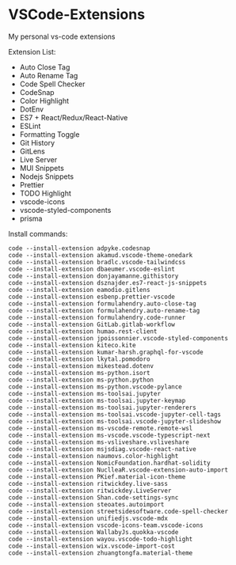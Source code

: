 # VSCode-Extensions

My personal vs-code extensions

Extension List:
- Auto Close Tag
- Auto Rename Tag
- Code Spell Checker
- CodeSnap
- Color Highlight
- DotEnv
- ES7 + React/Redux/React-Native
- ESLint
- Formatting Toggle
- Git History
- GitLens
- Live Server
- MUI Snippets
- Nodejs Snippets
- Prettier
- TODO Highlight
- vscode-icons
- vscode-styled-components
- prisma

Install commands:

```
code --install-extension adpyke.codesnap
code --install-extension akamud.vscode-theme-onedark
code --install-extension bradlc.vscode-tailwindcss
code --install-extension dbaeumer.vscode-eslint
code --install-extension donjayamanne.githistory
code --install-extension dsznajder.es7-react-js-snippets
code --install-extension eamodio.gitlens
code --install-extension esbenp.prettier-vscode
code --install-extension formulahendry.auto-close-tag
code --install-extension formulahendry.auto-rename-tag
code --install-extension formulahendry.code-runner
code --install-extension GitLab.gitlab-workflow
code --install-extension humao.rest-client
code --install-extension jpoissonnier.vscode-styled-components
code --install-extension kiteco.kite
code --install-extension kumar-harsh.graphql-for-vscode
code --install-extension lkytal.pomodoro
code --install-extension mikestead.dotenv
code --install-extension ms-python.isort
code --install-extension ms-python.python
code --install-extension ms-python.vscode-pylance
code --install-extension ms-toolsai.jupyter
code --install-extension ms-toolsai.jupyter-keymap
code --install-extension ms-toolsai.jupyter-renderers
code --install-extension ms-toolsai.vscode-jupyter-cell-tags
code --install-extension ms-toolsai.vscode-jupyter-slideshow
code --install-extension ms-vscode-remote.remote-wsl
code --install-extension ms-vscode.vscode-typescript-next
code --install-extension ms-vsliveshare.vsliveshare
code --install-extension msjsdiag.vscode-react-native
code --install-extension naumovs.color-highlight
code --install-extension NomicFoundation.hardhat-solidity
code --install-extension NuclleaR.vscode-extension-auto-import
code --install-extension PKief.material-icon-theme
code --install-extension ritwickdey.live-sass
code --install-extension ritwickdey.LiveServer
code --install-extension Shan.code-settings-sync
code --install-extension steoates.autoimport
code --install-extension streetsidesoftware.code-spell-checker
code --install-extension unifiedjs.vscode-mdx
code --install-extension vscode-icons-team.vscode-icons
code --install-extension WallabyJs.quokka-vscode
code --install-extension wayou.vscode-todo-highlight
code --install-extension wix.vscode-import-cost
code --install-extension zhuangtongfa.material-theme
```

